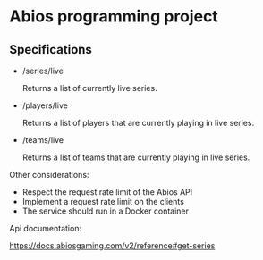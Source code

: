 # Abios programming project
## Specifications
* /series/live

  Returns a list of currently live series.
* /players/live

  Returns a list of players that are currently playing in live series.
* /teams/live

  Returns a list of teams that are currently playing in live series.

Other considerations:
* Respect the request rate limit of the Abios API
* Implement a request rate limit on the clients
* The service should run in a Docker container

Api documentation:

https://docs.abiosgaming.com/v2/reference#get-series

